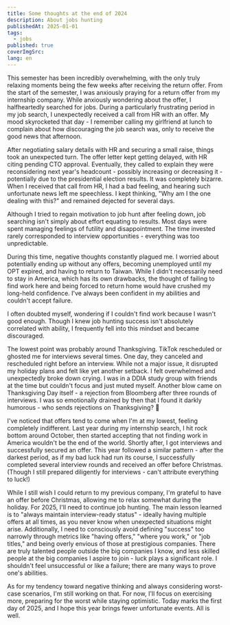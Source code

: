 ```yaml
---
title: Some thoughts at the end of 2024
description: About jobs hunting
publishedAt: 2025-01-01
tags:
  - jobs
published: true
coverImgSrc: 
lang: en
---
```

This semester has been incredibly overwhelming, with the only truly relaxing moments being the few weeks after receiving the return offer. From the start of the semester, I was anxiously praying for a return offer from my internship company. While anxiously wondering about the offer, I halfheartedly searched for jobs. During a particularly frustrating period in my job search, I unexpectedly received a call from HR with an offer. My mood skyrocketed that day - I remember calling my girlfriend at lunch to complain about how discouraging the job search was, only to receive the good news that afternoon.

After negotiating salary details with HR and securing a small raise, things took an unexpected turn. The offer letter kept getting delayed, with HR citing pending CTO approval. Eventually, they called to explain they were reconsidering next year's headcount - possibly increasing or decreasing it - potentially due to the presidential election results. It was completely bizarre. When I received that call from HR, I had a bad feeling, and hearing such unfortunate news left me speechless. I kept thinking, "Why am I the one dealing with this?" and remained dejected for several days.

Although I tried to regain motivation to job hunt after feeling down, job searching isn't simply about effort equating to results. Most days were spent managing feelings of futility and disappointment. The time invested rarely corresponded to interview opportunities - everything was too unpredictable.

During this time, negative thoughts constantly plagued me. I worried about potentially ending up without any offers, becoming unemployed until my OPT expired, and having to return to Taiwan. While I didn't necessarily need to stay in America, which has its own drawbacks, the thought of failing to find work here and being forced to return home would have crushed my long-held confidence. I've always been confident in my abilities and couldn't accept failure.

I often doubted myself, wondering if I couldn't find work because I wasn't good enough. Though I knew job hunting success isn't absolutely correlated with ability, I frequently fell into this mindset and became discouraged.

The lowest point was probably around Thanksgiving. TikTok rescheduled or ghosted me for interviews several times. One day, they canceled and rescheduled right before an interview. While not a major issue, it disrupted my holiday plans and felt like yet another setback. I felt overwhelmed and unexpectedly broke down crying. I was in a DDIA study group with friends at the time but couldn't focus and just muted myself. Another blow came on Thanksgiving Day itself - a rejection from Bloomberg after three rounds of interviews. I was so emotionally drained by then that I found it darkly humorous - who sends rejections on Thanksgiving? 🤣

I've noticed that offers tend to come when I'm at my lowest, feeling completely indifferent. Last year during my internship search, I hit rock bottom around October, then started accepting that not finding work in America wouldn't be the end of the world. Shortly after, I got interviews and successfully secured an offer. This year followed a similar pattern - after the darkest period, as if my bad luck had run its course, I successfully completed several interview rounds and received an offer before Christmas. (Though I still prepared diligently for interviews - can't attribute everything to luck!)

While I still wish I could return to my previous company, I'm grateful to have an offer before Christmas, allowing me to relax somewhat during the holiday. For 2025, I'll need to continue job hunting. The main lesson learned is to "always maintain interview-ready status" - ideally having multiple offers at all times, as you never know when unexpected situations might arise. Additionally, I need to consciously avoid defining "success" too narrowly through metrics like "having offers," "where you work," or "job titles," and being overly envious of those at prestigious companies. There are truly talented people outside the big companies I know, and less skilled people at the big companies I aspire to join - luck plays a significant role. I shouldn't feel unsuccessful or like a failure; there are many ways to prove one's abilities.

As for my tendency toward negative thinking and always considering worst-case scenarios, I'm still working on that. For now, I'll focus on exercising more, preparing for the worst while staying optimistic. Today marks the first day of 2025, and I hope this year brings fewer unfortunate events. All is well.